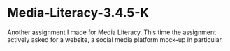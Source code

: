 # Media-Literacy-3.4.5-K
Another assignment I made for Media Literacy. This time the assignment actively asked for a website, a social media platform mock-up in particular.
